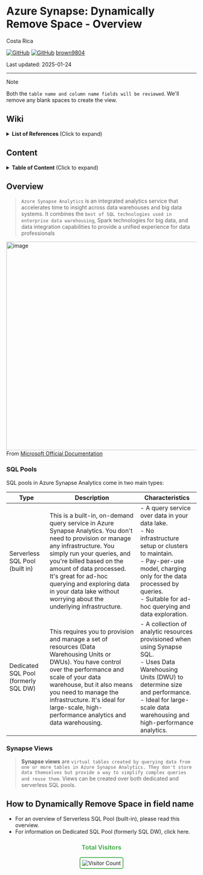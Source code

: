 # Azure Synapse: Dynamically Remove Space - Overview

Costa Rica

[![GitHub](https://badgen.net/badge/icon/github?icon=github&label)](https://github.com) 
[![GitHub](https://img.shields.io/badge/--181717?logo=github&logoColor=ffffff)](https://github.com/)
[brown9804](https://github.com/brown9804)

Last updated: 2025-01-24

----------

> [!NOTE]
> Both the `table name and column name fields will be reviewed`. We'll remove any blank spaces to create the view.

## Wiki 

<details>
<summary><b>List of References </b> (Click to expand)</summary>

- [What is Azure Synapse Analytics?](https://learn.microsoft.com/en-us/azure/synapse-analytics/overview-what-is)
- [What is dedicated SQL pool (formerly SQL DW) in Azure Synapse Analytics?](https://learn.microsoft.com/en-us/azure/synapse-analytics/sql-data-warehouse/sql-data-warehouse-overview-what-is)
- [Serverless SQL pool in Azure Synapse Analytics](https://learn.microsoft.com/en-us/azure/synapse-analytics/sql/on-demand-workspace-overview)
- [Create and use views using serverless SQL pool in Azure Synapse Analytics](https://learn.microsoft.com/en-us/azure/synapse-analytics/sql/create-use-views)
  
</details>

## Content

<details>
<summary><b>Table of Content </b> (Click to expand)</summary>

- [Wiki](#wiki)
- [Content](#content)
- [Overview](#overview)
    - [SQL Pools](#sql-pools)
    - [Synapse Views](#synapse-views)
- [How to Dynamically Remove Space in field name](#how-to-dynamically-remove-space-in-field-name)

</details>

## Overview 

> `Azure Synapse Analytics` is an integrated analytics service that accelerates time to insight across data warehouses and big data systems.
> It combines the `best of SQL technologies used in enterprise data warehousing`, Spark technologies for big data, and data integration
> capabilities to provide a unified experience for data professionals

<img width="550" alt="image" src="https://github.com/user-attachments/assets/9a753e36-e229-4da7-8a87-a5c21ddd70f9"> <br/>
From [Microsoft Official Documentation](https://learn.microsoft.com/en-us/azure/synapse-analytics/overview-what-is)

### SQL Pools

SQL pools in Azure Synapse Analytics come in two main types:

| Type | Description | Characteristics | 
| --- | --- | --- |
| Serverless SQL Pool (built in) | This is a built-in, on-demand query service in Azure Synapse Analytics. You don't need to provision or manage any infrastructure. You simply run your queries, and you're billed based on the amount of data processed. It's great for ad-hoc querying and exploring data in your data lake without worrying about the underlying infrastructure. |    - A query service over data in your data lake. <br/> - No infrastructure setup or clusters to maintain. <br/> - Pay-per-use model, charging only for the data processed by queries. <br/> - Suitable for ad-hoc querying and data exploration. |
| Dedicated SQL Pool (formerly SQL DW) | This requires you to provision and manage a set of resources (Data Warehousing Units or DWUs). You have control over the performance and scale of your data warehouse, but it also means you need to manage the infrastructure. It's ideal for large-scale, high-performance analytics and data warehousing. |    - A collection of analytic resources provisioned when using Synapse SQL. <br/> - Uses Data Warehousing Units (DWU) to determine size and performance. <br/> - Ideal for large-scale data warehousing and high-performance analytics. | 

### Synapse Views

> **Synapse views** are `virtual tables created by querying data from one or more tables in Azure Synapse Analytics.
> They don't store data themselves but provide a way to simplify complex queries and reuse them`. Views can be created over both dedicated and serverless SQL pools.

## How to Dynamically Remove Space in field name

- For an overview of Serverless SQL Pool (built-in), please read this overview.
- For information on Dedicated SQL Pool (formerly SQL DW), click here.

<div align="center">
  <h3 style="color: #4CAF50;">Total Visitors</h3>
  <img src="https://profile-counter.glitch.me/brown9804/count.svg" alt="Visitor Count" style="border: 2px solid #4CAF50; border-radius: 5px; padding: 5px;"/>
</div>
